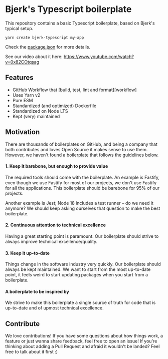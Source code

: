 # Bjerk's Typescript boilerplate

This repository contains a basic Typescript boilerplate, based on Bjerk's
typical setup.

```shell
yarn create bjerk-typescript my-app
```

Check the [package.json] for more details.

[package.json]:
  https://github.com/bjerkio/create-bjerk-typescript/blob/main/package.json

See our video about it here: https://www.youtube.com/watch?v=0x82COtqsag

## Features

- GitHub Workflow that [build, test, lint and format][workflow]
- Uses Yarn v2
- Pure ESM
- Standardized (and optimized) Dockerfile
- Standardized on Node LTS
- Kept (very) maintained

## Motivation

There are thousands of boilerplates on GitHub, and being a company that both
contributes and loves Open Source it makes sense to use them. However, we
haven't found a boilerplate that follows the guidelines below.

#### 1. Keep it barebone, but enough to provide value

The required tools should come with the boilerplate. An example is Fastify, even
though we use Fastify for most of our projects, we don't use Fastify for all the
applications. This boilerplate should be barebone for 95% of our projects.

Another example is Jest; Node 18 includes a test runner – do we need it anymore?
We should keep asking ourselves that question to make the best boilerplate.

#### 2. Continuous attention to technical excellence

Having a great starting point is paramount. Our boilerplate should strive to
always improve technical excellence/quality.

#### 3. Keep it up-to-date

Things change in the software industry very quickly. Our boilerplate should
always be kept maintained. We want to start from the most up-to-date point, it
feels weird to start updating packages when you start from a boilerplate.

#### A boilerplate to be inspired by

We strive to make this boilerplate a single source of truth for code that is
up-to-date and of upmost technical excellence.

## Contribute

We love contributions! If you have some questions about how things work, a
feature or just wanna share feedback, feel free to open an issue! If you're
thinking about adding a Pull Request and afraid it wouldn't be landed? Feel free
to talk about it first :)
